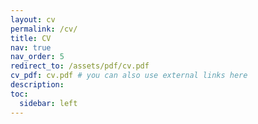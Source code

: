 ```yaml
---
layout: cv
permalink: /cv/
title: CV
nav: true
nav_order: 5
redirect_to: /assets/pdf/cv.pdf
cv_pdf: cv.pdf # you can also use external links here
description:
toc:
  sidebar: left
---
```

